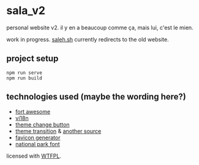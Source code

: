 # sala_v2

personal website v2. il y en a beaucoup comme ça, mais lui, c'est le mien.

work in progress. [saleh.sh](https://saleh.sh) currently redirects to the old website.

## project setup
```
npm run serve
npm run build
```

## technologies used (maybe the wording here?)
* [fort awesome](https://fortawesome.com)
* [vi18n](https://github.com/kazupon/vue-i18n)
* [theme change button](https://codepen.io/moso/pen/MxLwbE)
* [theme transition](https://medium.com/@mwichary/dark-theme-in-a-day-3518dde2955a) & [another source](https://codepen.io/jaredpdesigns/pen/dXkBJZ)
* [favicon generator](https://ionos.com/tools/favicon-generator)
* [national park font](https://nationalparktypeface.com)


licensed with [WTFPL](http://www.wtfpl.net).
